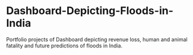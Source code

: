 # Dashboard-Depicting-Floods-in-India
Portfolio projects of Dashboard depicting revenue loss, human and animal fatality and future predictions of floods in India.
